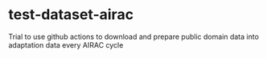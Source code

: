 # test-dataset-airac
Trial to use github actions to download and prepare public domain data into adaptation data every AIRAC cycle
